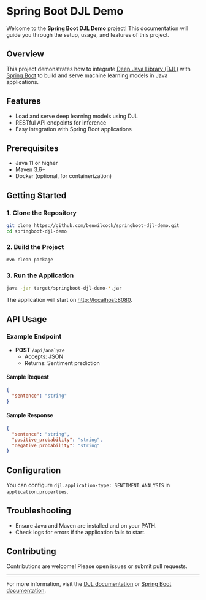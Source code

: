 # Spring Boot DJL Demo

Welcome to the **Spring Boot DJL Demo** project! This documentation will guide you through the setup, usage, and features of this project.

## Overview

This project demonstrates how to integrate [Deep Java Library (DJL)](https://djl.ai/) with [Spring Boot](https://spring.io/projects/spring-boot) to build and serve machine learning models in Java applications.

## Features

- Load and serve deep learning models using DJL
- RESTful API endpoints for inference
- Easy integration with Spring Boot applications

## Prerequisites

- Java 11 or higher
- Maven 3.6+
- Docker (optional, for containerization)

## Getting Started

### 1. Clone the Repository

```bash
git clone https://github.com/benwilcock/springboot-djl-demo.git
cd springboot-djl-demo
```

### 2. Build the Project

```bash
mvn clean package
```

### 3. Run the Application

```bash
java -jar target/springboot-djl-demo-*.jar
```

The application will start on [http://localhost:8080](http://localhost:8080).

## API Usage

### Example Endpoint

- **POST** `/api/analyze`
  - Accepts: JSON
  - Returns: Sentiment prediction

#### Sample Request

```json
{
  "sentence": "string"
}
```

#### Sample Response

```json
{
  "sentence": "string",
  "positive_probability": "string",
  "negative_probability": "string"
}
```

## Configuration

You can configure `djl.application-type: SENTIMENT_ANALYSIS` in `application.properties`.

## Troubleshooting

- Ensure Java and Maven are installed and on your PATH.
- Check logs for errors if the application fails to start.

## Contributing

Contributions are welcome! Please open issues or submit pull requests.

---

For more information, visit the [DJL documentation](https://djl.ai/docs/) or [Spring Boot documentation](https://docs.spring.io/spring-boot/docs/current/reference/htmlsingle/).